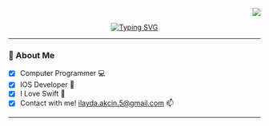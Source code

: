 <div align="right"> 
  
  ![](https://visitcount.itsvg.in/api?id=ilaydaakcin&icon=0&color=11)
  
</div>

<div align="center">
  
[![Typing SVG](https://readme-typing-svg.herokuapp.com?font=Fira+Code&size=30&duration=3000&pause=1000&color=6066F7&random=false&width=435&lines=I+AM+IOS+DEVELOPER)](https://git.io/typing-svg)

</div>

---


### 💫 About Me 

- [x] Computer Programmer 💻 
- [x] IOS Developer 📱 
- [x] I Love Swift 🥇
- [x] Contact with me! [ilayda.akcin.5@gmail.com](mailto:ilayda.akcin.5@gmail.com) 📫

---


<!-- Proudly created with GPRM ( https://gprm.itsvg.in ) -->
